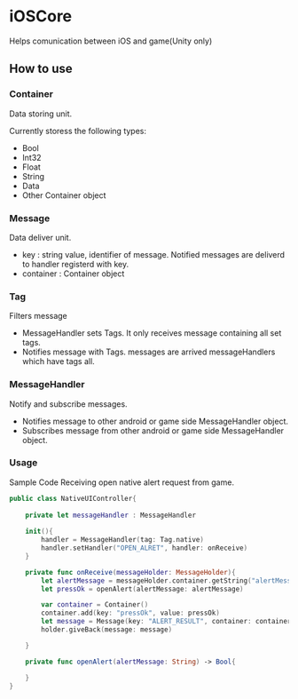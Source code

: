 # iOSCore
Helps comunication between iOS and game(Unity only)

## How to use

### Container
Data storing unit.

Currently storess the following types:
- Bool
- Int32
- Float
- String
- Data
- Other Container object

### Message
Data deliver unit.
- key : string value, identifier of message. Notified messages are deliverd to handler registerd with key.
- container : Container object

### Tag
Filters message
- MessageHandler sets Tags. It only receives message containing all set tags.
- Notifies message with Tags. messages are arrived messageHandlers which have tags all.

### MessageHandler
Notify and subscribe messages.
- Notifies message to other android or game side MessageHandler object. 
- Subscribes message from other android or game side MessageHandler object.

### Usage
Sample Code Receiving open native alert request from game.
```swift
public class NativeUIController{
    
    private let messageHandler : MessageHandler
    
    init(){
        handler = MessageHandler(tag: Tag.native)
        handler.setHandler("OPEN_ALRET", handler: onReceive)
    }

    private func onReceive(messageHolder: MessageHolder){
        let alertMessage = messageHolder.container.getString("alertMessage") ?? ""
        let pressOk = openAlert(alertMessage: alertMessage)

        var container = Container()
        container.add(key: "pressOk", value: pressOk)
        let message = Message(key: "ALERT_RESULT", container: container)
        holder.giveBack(message: message)

    }

    private func openAlert(alertMessage: String) -> Bool{

    }
}
```